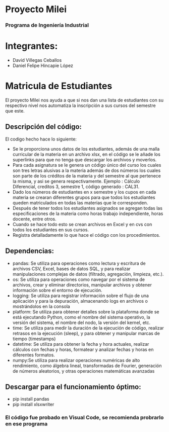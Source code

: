 # Proyecto Milei

### Programa de Ingeniería Industrial

# Integrantes:
- David Villegas Ceballos
- Daniel Felipe Hincapie López

# Matricula de Estudiantes
El proyecto Milei nos ayuda a que si nos dan una lista de estudiantes con su respectivo nivel nos automatiza la inscripción a sus cursos del semestre que este.

## Descripción del código:

El codigo hecho hace lo siguiente:
- Se le proporciona unos datos de los estudiantes, además de una malla curricular de la materia en un archivo xlsx, en el código se le añade los superlinks para que no tenga que descargar los archivos y moverlos.
- Para cada asignatura se le genera un código único del curso los cuales son tres letras alusivas a la materia además de dos números los cuales son parte de los créditos de la materia y del semestre al que pertenece la misma, y asi se genera respectivamente. Ejemplo : Cálculo Diferencial, creditos 3, semestre 1, código generado : CAL31.
- Dado los números de estudiantes en x semestre y los cupos en cada materia  se crearan diferentes grupos para que todos los estudiantes queden matriculados en todas las materias que le corresponden.
- Después de tener todos los estudiantes asignados se agregan todas las especificaciones de la materia como horas trabajo independiente, horas docente, entre otros.
- Cuando se hace todo esto se crean archivos en Excel y en cvs con todos los estudiantes en sus cursos.
- Registra detalladamente lo que hace el código con los procedimientos.

## Dependencias:

- pandas: Se utiliza para operaciones como lectura y escritura de archivos CSV, Excel, bases de datos SQL, y para realizar manipulaciones complejas de datos (filtrado, agregación, limpieza, etc.).
- os: Se utiliza para operaciones como navegar por el sistema de archivos, crear y eliminar directorios, manipular archivos y obtener información sobre el entorno de ejecución.
- logging: Se utiliza para registrar información sobre el flujo de una aplicación y para la depuración, almacenando logs en archivos o mostrándolos en la consola
- platform: Se utiliza para obtener detalles sobre la plataforma donde se está ejecutando Python, como el nombre del sistema operativo, la versión del sistema, el nombre del nodo, la versión del kernel, etc.
- time: Se utiliza para medir la duración de la ejecución de código, realizar retrasos en la ejecución (sleep), y para obtener y manipular marcas de tiempo (timestamps)
- datetime: Se utiliza para obtener la fecha y hora actuales, realizar cálculos con fechas y horas, formatear y analizar fechas y horas en diferentes formatos.
- numpy:Se utiliza para realizar operaciones numéricas de alto rendimiento, como álgebra lineal, transformadas de Fourier, generación de números aleatorios, y otras operaciones matemáticas avanzadas

## Descargar para el funcionamiento óptimo:

- pip install pandas
- pip install xlsxwriter

### El código fue probado en Visual Code, se recomienda probrarlo en ese programa
